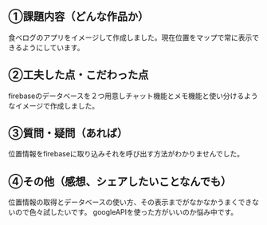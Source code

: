 ## ①課題内容（どんな作品か）
食べログのアプリをイメージして作成しました。現在位置をマップで常に表示できるようにしています。

## ②工夫した点・こだわった点
firebaseのデータベースを２つ用意しチャット機能とメモ機能と使い分けるようなイメージで作成しました。


## ③質問・疑問（あれば）
位置情報をfirebaseに取り込みそれを呼び出す方法がわかりませんでした。



## ④その他（感想、シェアしたいことなんでも）
位置情報の取得とデータベースの使い方、その表示までがなかなかうまくできないので色々試したいです。
googleAPIを使った方がいいのか悩み中です。

